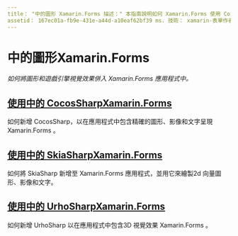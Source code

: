 ```yaml
---
title： "中的圖形 Xamarin.Forms 描述：" 本指南說明如何 Xamarin.Forms 使用 CocosSharp、SkiaShap 和 UrhoSharp，將圖形和遊戲引擎視覺效果併入應用程式中。
assetid： 167ec01a-fb9e-431e-a44d-a10eaf62bf39 ms. 技術： xamarin-表單作者： davidbritch ms. author： dabritch ms. 日期：02/01/2018 否-loc： [ Xamarin.Forms ， Xamarin.Essentials ]
---
```


# <a name="graphics-in-xamarinforms"></a>中的圖形Xamarin.Forms

_如何將圖形和遊戲引擎視覺效果併入 Xamarin.Forms 應用程式中。_

## <a name="using-cocossharp-in-xamarinformscocossharpmd"></a>[使用中的 CocosSharpXamarin.Forms](cocossharp.md)

如何新增 CocosSharp，以在應用程式中包含精確的圖形、影像和文字呈現 Xamarin.Forms 。

## <a name="using-skiasharp-in-xamarinformsskiasharpindexmd"></a>[使用中的 SkiaSharpXamarin.Forms](skiasharp/index.md)

如何將 SkiaSharp 新增至 Xamarin.Forms 應用程式，並用它來繪製2d 向量圖形、影像和文字。

## <a name="using-urhosharp-in-xamarinformsurhosharpmd"></a>[使用中的 UrhoSharpXamarin.Forms](urhosharp.md)

如何新增 UrhoSharp 以在應用程式中包含3D 視覺效果 Xamarin.Forms 。
